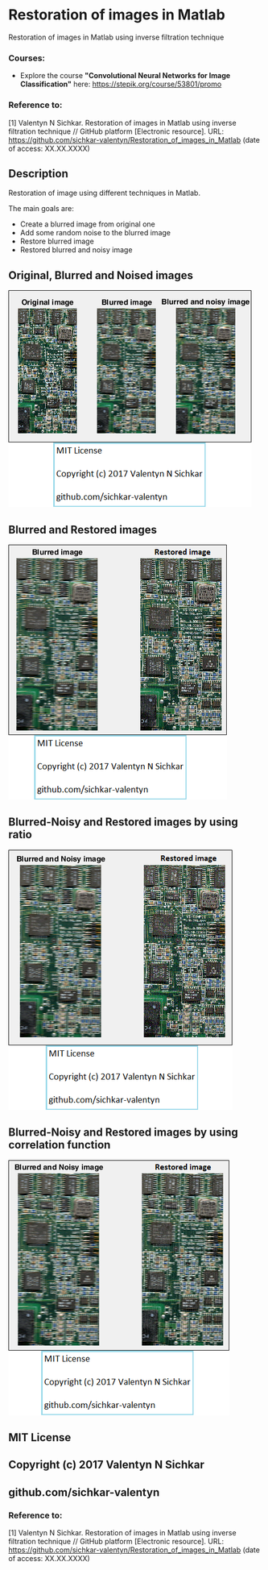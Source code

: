 # Restoration of images in Matlab
Restoration of images in Matlab using inverse filtration technique

### Courses:
* Explore the course **"Convolutional Neural Networks for Image Classification"** here: https://stepik.org/course/53801/promo

### Reference to:
[1] Valentyn N Sichkar. Restoration of images in Matlab using inverse filtration technique // GitHub platform [Electronic resource]. URL: https://github.com/sichkar-valentyn/Restoration_of_images_in_Matlab (date of access: XX.XX.XXXX)

## Description
Restoration of image using different techniques in Matlab.
<p>The main goals are:</p>
<ul>
<li>Create a blurred image from original one</li>
<li>Add some random noise to the blurred image</li>
<li>Restore blurred image</li>
<li>Restored blurred and noisy image</li>
</ul>

## Original, Blurred and Noised images
![Results](images/Original_Blurred_and_Noised_images.png)

## Blurred and Restored images
![Results](images/Blurred_and_Restored_images.png)

## Blurred-Noisy and Restored images by using ratio
![Results](images/Blurred-Noisy_and_Restored_images_by_using_ratio.png)

## Blurred-Noisy and Restored images by using correlation function
![Results](images/Blurred-Noisy_and_Restored_images_by_using_correlation_function.png)

## MIT License
## Copyright (c) 2017 Valentyn N Sichkar
## github.com/sichkar-valentyn
### Reference to:
[1] Valentyn N Sichkar. Restoration of images in Matlab using inverse filtration technique // GitHub platform [Electronic resource]. URL: https://github.com/sichkar-valentyn/Restoration_of_images_in_Matlab (date of access: XX.XX.XXXX)
